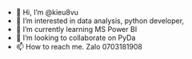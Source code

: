 - 👋 Hi, I’m @kieu8vu
- 👀 I’m interested in data analysis, python developer,
- 🌱 I’m currently learning MS Power BI 
- 💞️ I’m looking to collaborate on PyDa
- 📫 How to reach me. Zalo 0703181908

<!---
kieu8vu/kieu8vu is a ✨ special ✨ repository because its `README.md` (this file) appears on your GitHub profile.
You can click the Preview link to take a look at your changes.
--->
